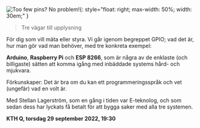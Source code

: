 <!-- 
.. title: Inbäddade system och GPIO
.. slug: gpio
.. date: 2022-09-08 22:36:00 CET
.. description: 
.. category: 2022
-->

![Too few pins?  No problem!](/images/gpio2.jpg){: style="float: right; max-width: 50%; width: 30em;" }

> Tre vägar till upplysning

För dig som vill mäta eller styra. Vi går igenom begreppet GPIO; vad
det är, hur man gör vad man behöver, med tre konkreta exempel:

**Arduino**, **Raspberry Pi** och **ESP 8266**, som är några av de
enklaste (och billigaste) sätten att komma igång med inbäddade systems
hård- och mjukvara.

Förkunskaper: Det är bra om du kan ett programmeringsspråk och vet
(ungefär) vad en volt är.

Med Stellan Lagerström, som en gång i tiden var E-teknolog, och som
sedan dess har lyckats få betalt för att bygga saker med alla tre
systemen.

**KTH Q, torsdag 29 september 2022, 19:30**
